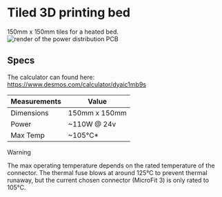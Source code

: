 # Tiled 3D printing bed
150mm x 150mm tiles for a heated bed. 
![render of the power distribution PCB](https://github.com/Haxintosh/tiled-pcb-heater/blob/958d70e85ded5e5bcc465d8803a0e40bc7d69e6a/pics/power_distribution_render.png)
## Specs
The calculator can found here: https://www.desmos.com/calculator/dyaic1mb9s  

| Measurements 	| Value         	|
|--------------	|---------------	|
| Dimensions   	| 150mm x 150mm 	|
| Power			| ~110W @ 24v   	|
| Max Temp		| ~105°C*			|

> [!WARNING]
> The max operating temperature depends on the rated temperature of the connector. The thermal fuse blows at around 125°C to prevent thermal runaway, but the current chosen connector (MicroFit 3) is only rated to 105°C. 

